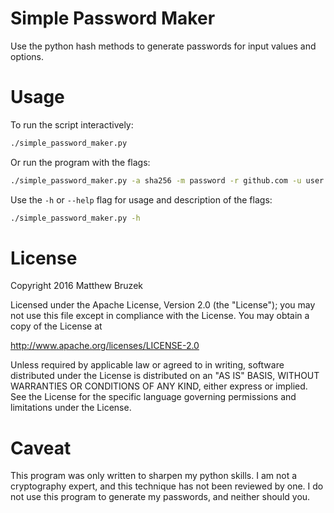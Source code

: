 # Simple Password Maker

Use the python hash methods to generate passwords for input values and options.

# Usage

To run the script interactively:
```bash
./simple_password_maker.py
```

Or run the program with the flags:
```bash
./simple_password_maker.py -a sha256 -m password -r github.com -u user -d modifier -g 20 -c 0123456789abcdef
```

Use the `-h` or `--help` flag for usage and description of the flags:
```bash
./simple_password_maker.py -h
```

# License

Copyright 2016 Matthew Bruzek

Licensed under the Apache License, Version 2.0 (the "License");
you may not use this file except in compliance with the License.
You may obtain a copy of the License at

http://www.apache.org/licenses/LICENSE-2.0

Unless required by applicable law or agreed to in writing, software
distributed under the License is distributed on an "AS IS" BASIS,
WITHOUT WARRANTIES OR CONDITIONS OF ANY KIND, either express or implied.
See the License for the specific language governing permissions and
limitations under the License.

# Caveat

This program was only written to sharpen my python skills. I am not a
cryptography expert, and this technique has not been reviewed by one. I do not
use this program to generate my passwords, and neither should you.
